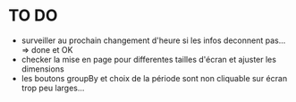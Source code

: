 # TO DO

- surveiller au prochain changement d'heure si les infos deconnent pas... => done et OK
- checker la mise en page pour differentes tailles d'écran et ajuster les dimensions
- les boutons groupBy et choix de la période sont non cliquable sur écran trop peu larges...

